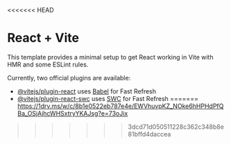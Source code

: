 <<<<<<< HEAD
# React + Vite

This template provides a minimal setup to get React working in Vite with HMR and some ESLint rules.

Currently, two official plugins are available:

- [@vitejs/plugin-react](https://github.com/vitejs/vite-plugin-react/blob/main/packages/plugin-react/README.md) uses [Babel](https://babeljs.io/) for Fast Refresh
- [@vitejs/plugin-react-swc](https://github.com/vitejs/vite-plugin-react-swc) uses [SWC](https://swc.rs/) for Fast Refresh
=======
https://1drv.ms/w/c/8b1e0522eb787e4e/EWVhuvpKZ_NOke6hHPHdPfQBa_OSjAjhcWHSxtryYKAJsg?e=73oJix
>>>>>>> 3dcd71d050511228c362c348b8e81bffd4daccea
